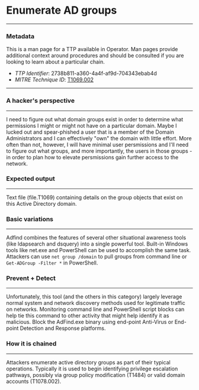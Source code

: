 
# Enumerate AD groups

---

### Metadata

This is a man page for a TTP available in Operator. Man pages provide additional context around procedures and should be consulted if you are looking to learn about a particular chain.

- *TTP Identifier*: 2738b811-a360-4a4f-af9d-704343ebab4d
- *MITRE Technique ID*: [T1069.002](https://attack.mitre.org/techniques/T1069/002/)

---

### A hacker's perspective

---

I need to figure out what domain groups exist in order to determine what permissions I might or might not have on a particular domain. Maybe I lucked out and spear-phished a user that is a member of the Domain Administrators and I can effectively "own" the domain with little effort.  More often than not, however, I will have minimal user persmissions and I'll need to figure out what groups, and more importantly, the users in those groups - in order to plan how to elevate persmissions gain further access to the network. 

### Expected output

---

Text file (file.T1069) containing details on the group objects that exist on this Active Directory domain. 

### Basic variations

---

Adfind combines the features of several other situational awareness tools (like ldapsearch and dsquery) into a single powerful tool. Built-in Windows tools like net.exe and PowerShell can be used to accomplish the same task. Attackers can use `net group /domain` to pull groups from command line or `Get-ADGroup -Filter *` in PowerShell. 

### Prevent + Detect

---

Unfortunately, this tool (and the others in this category) largely leverage normal system and network discovery methods used for legitimate traffic on networks. Monitoring command line and PowerShell script blocks can help tie this command to other activity that might help identify it as malicious. Block the AdFind.exe binary using end-point Anti-Virus or End-point Detection and Response platforms. 

### How it is chained

---

Attackers enumerate active directory groups as part of their typical operations. Typically it is used to begin identifying privilege escalation pathways, possibly via group policy modification (T1484) or valid domain accounts (T1078.002). 
